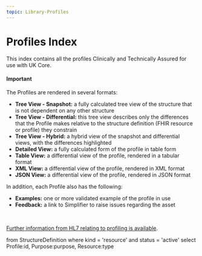 ```yaml
---
topic: Library-Profiles
---
```


# Profiles Index

This index contains all the profiles Clinically and Technically Assured for use with UK Core. 

<div markdown="span" class="alert alert-warning" role="alert"><h4><i class="fa fa-warning"></i> Important</h4>

The Profiles are rendered in several formats: 
<ul>
<li><b>Tree View - Snapshot:</b> a fully calculated tree view of the structure that is not dependent on any other structure</li>
<li><b>Tree View - Differential:</b> this tree view describes only the differences that the Profile makes relative to the structure definition (FHIR resource or profile) they constrain</li> 
<li><b>Tree View - Hybrid:</b> a hybrid view of the snapshot and differential views, with the differences highlighted</li>
<li><b>Detailed View:</b> a fully calculated form of the profile in table form</li>
<li><b>Table View:</b> a differential view of the profile, rendered in a tabular format</li>
<li><b>XML View:</b> a differential view of the profile, rendered in XML format</li>
<li><b>JSON View:</b> a differential view of the profile, rendered in JSON format</li> 
</ul>
In addition, each Profile also has the following: 
<ul>
<!--<li><b>Usage:</b> a listing of extensions and profiles that reference this asset</li>-->
<li><b>Examples:</b> one or more validated example of the profile in use</li>
<li><b>Feedback:</b> a link to Simplifier to raise issues regarding the asset</li> 
</ul>
<br>

<a href="https://hl7.org/fhir/R4/profiling.html" class="external">Further information from HL7 relating to profiling is available</a>.

</div>

<fql>
from
	StructureDefinition
where
	kind = 'resource' and status = 'active'
select
	Profile:id, Purpose:purpose, Resource:type
</fql>

<script>
$(document).ready(function () {
    const queryString = window.location.search || "?version=current";

    // Detect if we're in an unpublished preview (i.e., ?version=current)
    const isUnpublished = window.location.search.includes("version=current");

    // Convert {{guide-title}} into a URL-safe format
    const guideTitleUrl = "{{guide-title}}"
        .replace(/[^a-zA-Z0-9 ]/g, "")
        .replace(/\s+/g, "-");

    const profileBase = `https://simplifier.net/guide/${guideTitleUrl}/home/profilesandextensions/`;

    // Use .page.md suffix for unpublished preview
    const pageSuffix = isUnpublished ? ".page.md" : "";

    const $table = $("table.table-bordered");
    if ($table.length === 0) return;

    $table.find("tbody tr").each(function () {
        const $cells = $(this).find("td");
        if ($cells.length === 0) return;

        const $resourceCell = $cells.eq(0);
        const resourceName = $resourceCell.text().trim();

        if (!resourceName || resourceName.toLowerCase() === "coding") return;

        const baseResource = resourceName.split(".")[0];
        const url = `${profileBase}${baseResource}/index${pageSuffix}${queryString}`;
        $resourceCell.html(`<a href="${url}">${resourceName}</a>`);
    });
});
</script>



